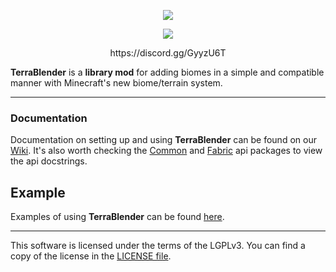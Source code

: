 <p align="center"><img src="https://i.imgur.com/8VBgnKN.png"></p>

<p align="center"><img src="https://i.imgur.com/CYxKg5M.png"></p>

<p align="center">https://discord.gg/GyyzU6T</p>

**TerraBlender** is a **library mod** for adding biomes in a simple and compatible manner with Minecraft's new biome/terrain system.

-----------------

### Documentation

Documentation on setting up and using **TerraBlender** can be found on our [Wiki](https://github.com/Glitchfiend/TerraBlender/wiki). It's also worth checking the [Common](https://github.com/Glitchfiend/TerraBlender/tree/TB-1.18.x-1.x.x/Common/src/main/java/terrablender/api) and [Fabric](https://github.com/Glitchfiend/TerraBlender/tree/TB-1.18.x-1.x.x/Fabric/src/main/java/terrablender/api) api packages to view the api docstrings.

## Example

Examples of using **TerraBlender** can be found [here](https://github.com/Glitchfiend/TerraBlender/tree/TB-1.18.x-1.x.x/Example).

-----------------

This software is licensed under the terms of the LGPLv3. You can find a copy of the license in the [LICENSE file](LICENSE).
